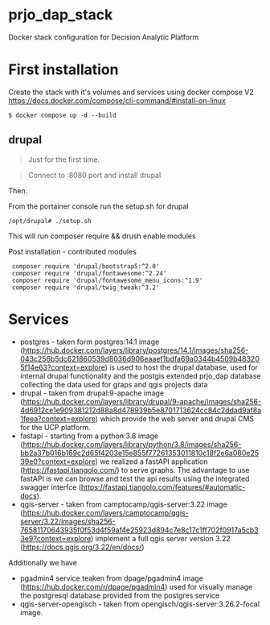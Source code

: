 # prjo_dap_stack
Docker stack configuration for Decision Analytic Platform

# First installation

Create the stack with it's volumes and services
using docker compose V2 https://docs.docker.com/compose/cli-command/#install-on-linux

```
$ docker compose up -d --build
```

## drupal

> Just for the first time.

> Connect to :8080 port and install drupal

Then.

From the portainer console run the setup.sh for drupal
```
/opt/drupal# ./setup.sh
```

This will run composer require && drush enable modules

Post installation - contributed modules
```
 composer require 'drupal/bootstrap5:^2.0'
 composer require 'drupal/fontawesome:^2.24'
 composer require 'drupal/fontawesome_menu_icons:^1.9'
 composer require 'drupal/twig_tweak:^3.2'
```

# Services

- postgres - taken form postgres:14.1 image (https://hub.docker.com/layers/library/postgres/14.1/images/sha256-043c256b5dc621860539d8036d906eaaef1bdfa69a0344b4509b483205f14e63?context=explore) is used to host the drupal database, used for internal drupal functionality and the postgis extended prjo_dap database collecting the data used for graps and qgis projects data
- drupal - taken from drupal:9-apache image (https://hub.docker.com/layers/library/drupal/9-apache/images/sha256-4d6912ce1e909381212d88a8d478939b5e8701713624cc84c2ddad9af8a1feea?context=explore)
  which provide the web server and drupal CMS for the UCP platform.
- fastapi - starting from a python:3.8 image (https://hub.docker.com/layers/library/python/3.8/images/sha256-bb2a37b016b169c2d65f4203e15e855f77261353011810c18f2e6a080e2539e0?context=explore) we realized a fastAPI application (https://fastapi.tiangolo.com/) to serve graphs. The advantage to use fastAPI is we can browse and test the api results using the integrated swagger interfce (https://fastapi.tiangolo.com/features/#automatic-docs).
- qgis-server - taken from camptocamp/qgis-server:3.22 image (https://hub.docker.com/layers/camptocamp/qgis-server/3.22/images/sha256-76581170643935f0f53d4f59af4e25923d894c7e8c17c1ff702f0917a5cb33e9?context=explore)
implement a full qgis server version 3.22 (https://docs.qgis.org/3.22/en/docs/)

Additionally we have
- pgadmin4 service teaken from dpage/pgadmin4 image (https://hub.docker.com/r/dpage/pgadmin4) used for visually manage the postgresql database provided from the postgres service
- qgis-server-opengisch - taken from opengisch/qgis-server:3.26.2-focal image.
